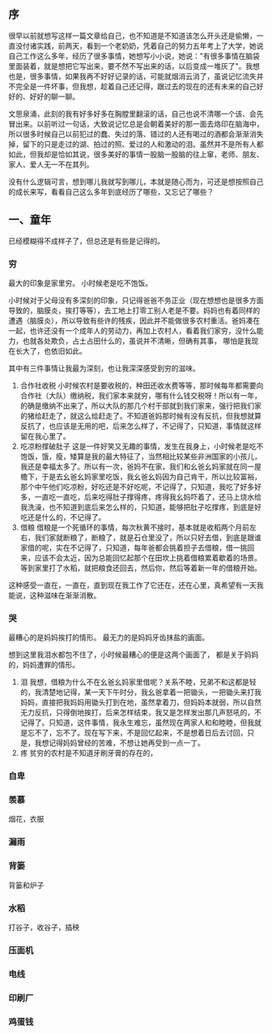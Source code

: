 ## 序
很早以前就想写这样一篇文章给自己，也不知道是不知道该怎么开头还是偷懒，一直没付诸实践，前两天，看到一个老奶奶，凭着自己的努力五年考上了大学，她说自己工作这么多年，经历了很多事情，她想写小小说，她说："有很多事情在脑袋里面装着，就是想把它写出来，要不然不写出来的话，以后变成一堆灰了"。我想也是，很多事情，如果我再不好好记录的话，可能就烟消云消了，虽说记忆流失并不完全是一件坏事，但我想，趁着自己还记得，跟过去的现在的还有未来的自己好好的、好好的聊一聊。

文思泉涌，此刻的我有好多好多在胸膛里翻滚的话，自己也说不清哪一个该、会先冒出来。以前听过一句话，大致说记忆总是会朝着美好的那一面去烙印在脑海中，所以很多时候自己以前犯过的蠢、失过的落、错过的人还有喝过的酒都会渐渐消失掉，留下的只是走过的湖、拍过的照、爱过的人和激动的泪。虽然并不是所有人都如此，但我却是恰如其说，很多美好的事情一股脑一股脑的往上窜，老师、朋友、家人、爱人无一不在其列。

没有什么逻辑可言，想到哪儿我就写到哪儿，本就是随心而为，可还是想按照自己的成长来写，看看自己这么多年到底经历了哪些，又忘记了哪些？

## 一、童年
已经模糊得不成样子了，但总还是有些是记得的。
### 穷
最大的印象是家里穷。
小时候老是吃不饱饭。

小时候对于父母没有多深刻的印象，只记得爸爸不务正业（现在想想也是很多方面导致的，脑膜炎，挨打等等），去工地上打零工别人老是不要。妈妈也有着同样的遭遇（脑膜炎），所以导致有些许的残疾，因此并不能做很多农村重活。爸妈凑在一起，也许还没有一个成年人的劳动力，再加上农村人，看着我们家穷，没什么能力，也就各处欺负，占土占田什么的，虽说并不清晰，但确有其事， 哪怕是我现在长大了，也依旧如此。

其中有三件事情让我最为深刻，也让我深深感受到穷的滋味。
1. 合作社收税
小时候农村是要收税的，种田还收水费等等，那时候每年都需要向合作社（大队）缴纳税，我们家本来就穷，哪有什么钱交税呀！所以有一年，的确是缴纳不出来了，所以大队的那几个村干部就到我们家来，强行把我们家的猪给赶走了，就这么给赶走了。不知道爸妈那时候有没有反抗，但我想就算反抗了，也应该是无用的吧，后来怎么样了，不记得了，只知道，事情就这样留在我心里了。
2. 吃凉粉撑破肚子
这是一件好笑又无趣的事情，发生在我身上，小时候老是吃不饱饭，饿，瘦，矮算是我的最大特征了，当然相比较某些非洲国家的小孩儿，我还是幸福太多了。所以有一次，爸妈不在家，我们和幺爸幺妈家就在同一屋檐下，于是去幺爸幺妈家里吃饭，我幺爸幺妈因为自己肯干，所以比较富裕，那个中午他们吃凉粉，好吃还是不好吃呢，不记得了，只知道，我吃了好多好多，一直吃一直吃，后来吃得肚子撑得疼，疼得我幺妈吓着了，还马上烧水给我洗澡，也不知道到底后来怎么样的，只知道，能够把肚子吃撑疼，到底是好吃还是什么的，不记得了。
3. 借粮
借粮是一个死循环的事情，每次秋黄不接时，基本就是收稻两个月前左右，我们家就断粮了，断粮了，就是石仓里没了，所以只好去借，到底是跟谁家借的呢，实在不记得了，只知道，每年爸都会挑着担子去借粮，借一挑回来，应该不会太近，因为总能回忆起那个在田坎上挑着借粮累着歇着的场景。等到家里打了水稻，就把粮食还回去，然后你，然后等着新一年的借粮开始。

这种感受一直在，一直在，直到现在我工作了它还在，还在心里，真希望有一天我能说，这种滋味在渐渐消散。
### 哭
最糟心的是妈妈挨打的情形。
最无力的是妈妈牙齿抹盐的画面。

想到这里我泪水都包不住了，小时候最糟心的便是这两个画面了， 都是关于妈妈的，妈妈遭罪的情形。
1. 泪
我想，借粮为什么不在幺爸幺妈家里借呢？关系不睦，兄弟不和这都是轻的，我清楚地记得，某一天下午时分，我幺爸拿着一把锄头，一把锄头来打我妈妈，直接把我妈妈用锄头打到在地，虽然拿着刀，但妈妈本就弱，所以自然无力反抗，只得倒地挨打，后来怎样结束，我又是怎样发出那几声怒吼的，不记得了。只知道，这件事情，我永生难忘，虽然现在两家人和和睦睦，但我就是忘不了，忘不了。现在写下来，不是回忆起来，不是想着日后去讨回，只是，我想记得妈妈曾经的苦难，不想让她再受到一点一丁。
2. 疼
贫穷的农村是不知道牙刷牙膏的存在的，

### 自卑
### 羡慕
烟花，衣服
### 漏雨
### 背篓
背篓和炉子
### 水稻
打谷子，收谷子，插秧
### 压面机
### 电线
### 印刷厂
### 鸡蛋钱